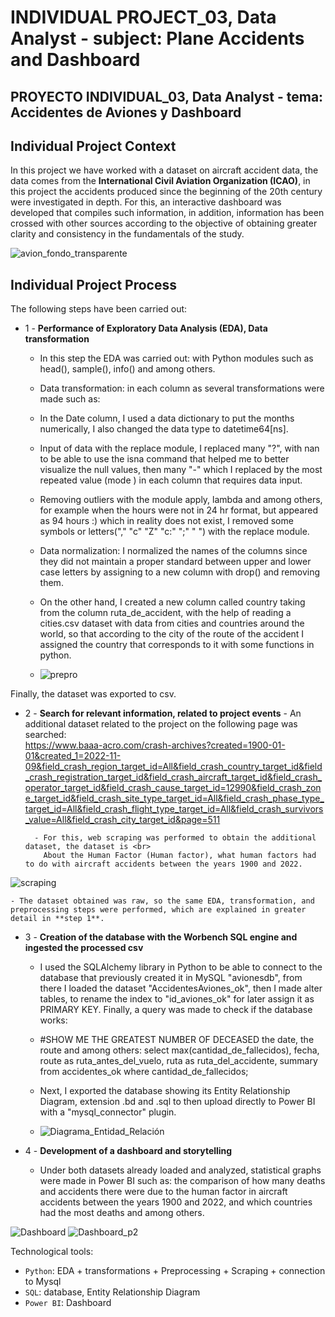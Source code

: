 # **INDIVIDUAL PROJECT_03**, **Data Analyst -** subject: Plane Accidents and Dashboard
## **PROYECTO INDIVIDUAL_03**, **Data Analyst -**  tema: Accidentes de Aviones y Dashboard

## **Individual Project Context**

In this project we have worked with a dataset on aircraft accident data, the data comes from
the **International Civil Aviation Organization (ICAO)**, in this project the accidents produced since the beginning of the 20th century were investigated in depth. For this, an interactive dashboard was developed that compiles such information, in addition, information has been crossed with other sources according to the objective of obtaining greater clarity and consistency in the fundamentals of the study.

![avion_fondo_transparente](https://user-images.githubusercontent.com/103965538/201096411-b6387bc3-5006-448b-8733-bce89ddbc073.png)

## **Individual Project Process**
The following steps have been carried out:

+ 1 - **Performance of Exploratory Data Analysis (EDA), Data transformation**

    - In this step the EDA was carried out: with Python modules such as head(), sample(), info() and among others.
    - Data transformation: in each column as several transformations were made such as:

    - In the Date column, I used a data dictionary to put the months numerically, I also changed the data type to datetime64[ns].

    - Input of data with the replace module, I replaced many "?", with nan to be able to use the isna command that helped me to better visualize the             null values, then many "-" which I replaced by the most repeated value (mode ) in each column that requires data input.

    - Removing outliers with the module apply, lambda and among others, for example when the hours were not in 24 hr format, but appeared as 94 hours           :) which in reality does not exist, I removed some symbols or letters("," "c" "Z" "c:" ";" " ") with the replace module.

    - Data normalization: I normalized the names of the columns since they did not maintain a proper standard between upper and lower case letters by           assigning to a new column with drop() and removing them.

    - On the other hand, I created a new column called country taking from the column ruta_de_accident, with the help of reading a cities.csv dataset           with data from cities and countries around the world, so that according to the city of the route of the accident I assigned the country that               corresponds to it with some functions in python.
    - ![prepro](https://user-images.githubusercontent.com/103965538/201096469-1200b5f8-f09b-488a-8fb6-2d6099de0bf0.PNG)

Finally, the dataset was exported to csv.

+ 2 - **Search for relevant information, related to project events**
        - An additional dataset related to the project on the following page was searched:<br> https://www.baaa-acro.com/crash-archives?created=1900-01-01&created_1=2022-11-09&field_crash_region_target_id=All&field_crash_country_target_id&field_crash_registration_target_id&field_crash_aircraft_target_id&field_crash_operator_target_id&field_crash_cause_target_id=12990&field_crash_zone_target_id&field_crash_site_type_target_id=All&field_crash_phase_type_target_id=All&field_crash_flight_type_target_id=All&field_crash_survivors_value=All&field_crash_city_target_id&page=511

        - For this, web scraping was performed to obtain the additional dataset, the dataset is <br>
          About the Human Factor (Human factor), what human factors had to do with aircraft accidents between the years 1900 and 2022.
            
![scraping](https://user-images.githubusercontent.com/103965538/201096838-98820d9a-ecc7-4226-9e2f-117ecab86b28.png)
             
    - The dataset obtained was raw, so the same EDA, transformation, and preprocessing steps were performed, which are explained in greater detail in **step 1**.

+ 3 - **Creation of the database with the Worbench SQL engine and ingested the processed csv**

    - I used the SQLAlchemy library in Python to be able to connect to the database that previously created it in MySQL "avionesdb", from there I loaded         the dataset "AccidentesAviones_ok", then I made alter tables, to rename the index to "id_aviones_ok" for later assign it as PRIMARY KEY. Finally, a       query was made to check if the database works:


    - #SHOW ME THE GREATEST NUMBER OF DECEASED the date, the route and among others:
    select  max(cantidad_de_fallecidos), fecha, route as ruta_antes_del_vuelo, ruta as ruta_del_accidente, summary 
    from accidentes_ok where cantidad_de_fallecidos;

    - Next, I exported the database showing its Entity Relationship Diagram, extension .bd and .sql to then upload directly to Power BI with a                   "mysql_connector" plugin.
    - ![Diagrama_Entidad_Relación](https://user-images.githubusercontent.com/103965538/201099327-de74866c-5c05-44cf-bb92-339fc6c6dd2a.png)

+ 4 - **Development of a dashboard and storytelling**

    - Under both datasets already loaded and analyzed, statistical graphs were made in Power BI such as: the comparison of how many deaths and accidents there were due to the human factor in aircraft accidents between the years 1900 and 2022, and which countries had the most deaths and among others.
    
![Dashboard](https://user-images.githubusercontent.com/103965538/201099519-1bc18e7f-a398-45fc-a5d3-eafa39a3ef90.PNG)
![Dashboard_p2](https://user-images.githubusercontent.com/103965538/201099546-c6736d8d-e12d-4f57-8abb-a118a4dd478a.PNG)

Technological tools:

+ `Python`: EDA + transformations + Preprocessing + Scraping + connection to Mysql
+ `SQL`: database, Entity Relationship Diagram
+ `Power BI`: Dashboard




